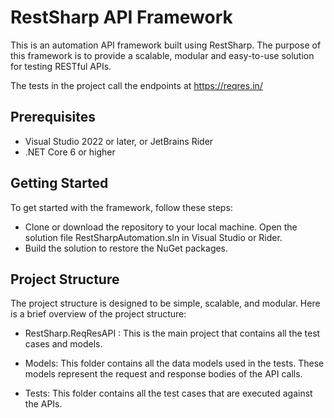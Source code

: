 # RestSharp API Framework #

This is an automation API framework built using RestSharp. The purpose of this framework is to provide a scalable, modular and easy-to-use solution for testing RESTful APIs. 

The tests in the project call the endpoints at https://reqres.in/ 

## Prerequisites ##

* Visual Studio 2022 or later, or JetBrains Rider
* .NET Core 6 or higher

## Getting Started ##
To get started with the framework, follow these steps:

* Clone or download the repository to your local machine.
Open the solution file RestSharpAutomation.sln in Visual Studio or Rider.
* Build the solution to restore the NuGet packages.

## Project Structure ##
The project structure is designed to be simple, scalable, and modular. Here is a brief overview of the project structure:

* RestSharp.ReqResAPI : This is the main project that contains all the test cases and models.

* Models: This folder contains all the data models used in the tests. These models represent the request and response bodies of the API calls.

* Tests: This folder contains all the test cases that are executed against the APIs. 

